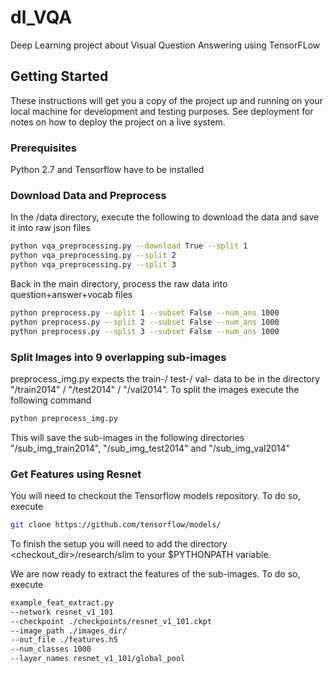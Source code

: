 # dl_VQA
Deep Learning project about Visual Question Answering using TensorFLow


## Getting Started

These instructions will get you a copy of the project up and running on your local machine for development and testing purposes. See deployment for notes on how to deploy the project on a live system.

### Prerequisites

Python 2.7 and Tensorflow have to be installed

### Download Data and Preprocess

In the /data directory, execute the following to download the data and save it into raw json files

```bash
python vqa_preprocessing.py --download True --split 1
python vqa_preprocessing.py --split 2
python vqa_preprocessing.py --split 3
```

Back in the main directory, process the raw data into question+answer+vocab files
```bash
python preprocess.py --split 1 --subset False --num_ans 1000
python preprocess.py --split 2 --subset False --num_ans 1000
python preprocess.py --split 3 --subset False --num_ans 1000
```

### Split Images into 9 overlapping sub-images

preprocess_img.py expects the train-/ test-/ val- data to be in the directory "/train2014" / "/test2014" / "/val2014". To split the images execute the following command
```bash
python preprocess_img.py
```
This will save the sub-images in the following directories "/sub_img_train2014", "/sub_img_test2014" and "/sub_img_val2014"

### Get Features using Resnet

You will need to checkout the Tensorflow models repository. To do so, execute
```bash
git clone https://github.com/tensorflow/models/
```

To finish the setup you will need to add the directory <checkout_dir>/research/slim to your $PYTHONPATH variable.

We are now ready to extract the features of the sub-images. To do so, execute

```bash
example_feat_extract.py 
--network resnet_v1_101 
--checkpoint ./checkpoints/resnet_v1_101.ckpt 
--image_path ./images_dir/ 
--out_file ./features.h5
--num_classes 1000 
--layer_names resnet_v1_101/global_pool
```